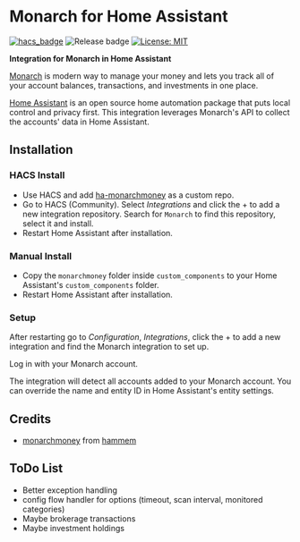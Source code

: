 # Monarch for Home Assistant

[![hacs_badge](https://img.shields.io/badge/HACS-Default-orange.svg?style=for-the-badge)](https://github.com/custom-components/hacs) ![Release badge](https://img.shields.io/github/v/release/sanghviharshit/ha-monarchmoney?style=for-the-badge) [![License: MIT](https://img.shields.io/badge/License-MIT-yellow.svg?style=for-the-badge)](https://opensource.org/licenses/MIT)

**Integration for Monarch in Home Assistant**

[Monarch](https://milacares.com/) is modern way to manage your money and lets you track all of your account balances, transactions, and investments in one place.

[Home Assistant](https://www.home-assistant.io/) is an open source home automation package that puts local control and privacy first.
This integration leverages Monarch's API to collect the accounts' data in Home Assistant.

## Installation

### HACS Install

- Use HACS and add [ha-monarchmoney](https://github.com/sanghviharshit/ha-monarchmoney) as a custom repo.
- Go to HACS (Community). Select _Integrations_ and click the + to add a new integration repository. Search for `Monarch` to find this repository, select it and install.
- Restart Home Assistant after installation.

### Manual Install

- Copy the `monarchmoney` folder inside `custom_components` to your Home Assistant's `custom_components` folder.
- Restart Home Assistant after installation.

### Setup

After restarting go to _Configuration_, _Integrations_, click the + to add a new integration and find the Monarch integration to set up.

Log in with your Monarch account.

The integration will detect all accounts added to your Monarch account. You can override the name and entity ID in Home Assistant's entity settings.

## Credits

- [monarchmoney](https://github.com/hammem/monarchmoney) from [hammem](https://github.com/hammem)

## ToDo List

- Better exception handling
- config flow handler for options (timeout, scan interval, monitored categories)
- Maybe brokerage transactions
- Maybe investment holdings
